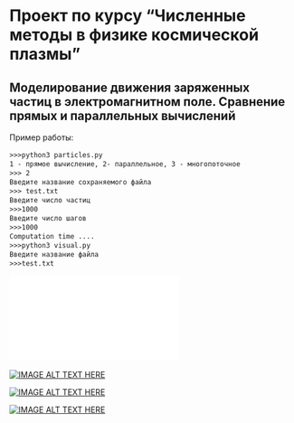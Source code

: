 # Проект по курсу “Численные методы в физике космической плазмы”

## Моделирование движения заряженных частиц в электромагнитном поле. Сравнение прямых и параллельных вычислений

Пример работы:

```
>>>python3 particles.py
1 - прямое вычиcление, 2- параллельное, 3 - многопоточное
>>> 2
Введите название сохраняемого файла
>>> test.txt
Введите число частиц
>>>1000
Введите число шагов
>>>1000
Computation time ....
>>>python3 visual.py
Введите название файла
>>>test.txt
```
![Отчет.pdf](Отчет.pdf)

[![IMAGE ALT TEXT HERE](https://img.youtube.com/vi/NS46SsDaTAk/0.jpg)](https://www.youtube.com/watch?v=NS46SsDaTAk)

[![IMAGE ALT TEXT HERE](https://img.youtube.com/vi/z-mA1n3T_Z4/0.jpg)](https://www.youtube.com/watch?v=z-mA1n3T_Z4)

[![IMAGE ALT TEXT HERE](https://img.youtube.com/vi/hF5w0CX8xbc/0.jpg)](https://www.youtube.com/watch?hF5w0CX8xbc)
